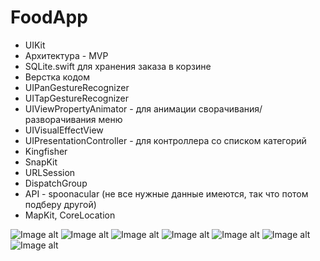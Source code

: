 # FoodApp

- UIKit
- Архитектура - MVP
- SQLite.swift для хранения заказа в корзине
- Верстка кодом
- UIPanGestureRecognizer 
- UITapGestureRecognizer 
- UIViewPropertyAnimator - для анимации сворачивания/разворачивания меню
- UIVisualEffectView
- UIPresentationController - для контроллера со списком категорий
- Kingfisher
- SnapKit
- URLSession
- DispatchGroup
- API - spoonacular (не все нужные данные имеются, так что потом подберу другой)
- MapKit, CoreLocation

![Image alt](https://github.com/shanidzeann/Screenshots/blob/main/food1.png)
![Image alt](https://github.com/shanidzeann/Screenshots/blob/main/food2.png)
![Image alt](https://github.com/shanidzeann/Screenshots/blob/main/food3.png)
![Image alt](https://github.com/shanidzeann/Screenshots/blob/main/food4.png)
![Image alt](https://github.com/shanidzeann/Screenshots/blob/main/food5.png)
![Image alt](https://github.com/shanidzeann/Screenshots/blob/main/food6.png)
![Image alt](https://github.com/shanidzeann/Screenshots/blob/main/food7.png)

